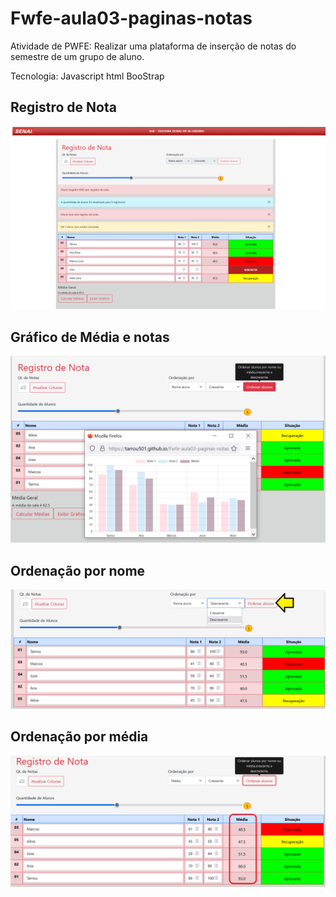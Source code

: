 # Fwfe-aula03-paginas-notas
Atividade de PWFE:  Realizar uma plataforma de inserção de notas do semestre de um grupo de aluno.

Tecnologia: Javascript
            html
            BooStrap
               
 <h2>Registro de Nota</h2>              
<img src="/Imagens/Apresentaca001.png" alt="Registro de notas"/>   

 <h2>Gráfico de Média e notas</h2>
<img src="/Imagens/Apresentaca002.png" alt="Gráfico"/>   
 <h2>Ordenação por nome</h2>
<img src="/Imagens/Apresentaca003.png" alt="Ordenação por nome descrecente"/>  
 <h2>Ordenação por média</h2>
<img src="/Imagens/Apresentaca004.png" alt="Ordenação por média crecente"/>  
